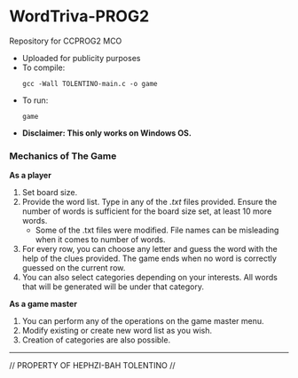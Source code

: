 # WordTriva-PROG2
Repository for CCPROG2 MCO
- Uploaded for publicity purposes
- To compile:
  ```
  gcc -Wall TOLENTINO-main.c -o game
  ```
- To run:
  ```
  game
  ```
- **Disclaimer: This only works on Windows OS.**

### Mechanics of The Game 
**As a player**
  1. Set board size.
  2. Provide the word list. Type in any of the *.txt* files provided. Ensure the number of words is sufficient for the board size set, at least 10 more words.
      - Some of the .txt files were modified. File names can be misleading when it comes to number of words.
  3. For every row, you can choose any letter and guess the word with the help of the clues provided. The game ends when no word is correctly guessed on the current row.
  4. You can also select categories depending on your interests. All words that will be generated will be under that category.

**As a game master**
  1. You can perform any of the operations on the game master menu.
  2. Modify existing or create new word list as you wish.
  3. Creation of categories are also possible.

---
// PROPERTY OF HEPHZI-BAH TOLENTINO //
